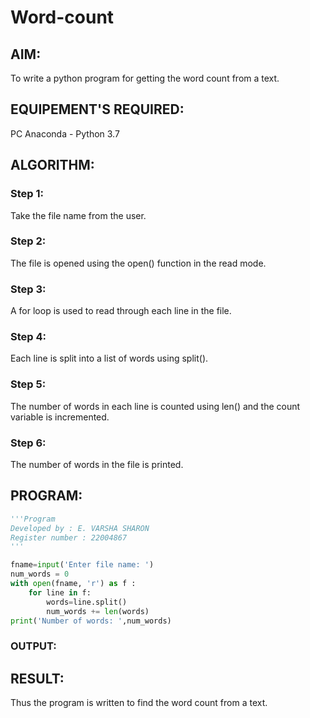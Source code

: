 # Word-count
## AIM:
To write a python program for getting the word count from a text.
## EQUIPEMENT'S REQUIRED: 
PC
Anaconda - Python 3.7
## ALGORITHM: 
### Step 1:

Take the file name from the user.

### Step 2: 

The file is opened using the open() function in the read mode.

### Step 3: 

A for loop is used to read through each line in the file.

### Step 4:  

Each line is split into a list of words using split().

### Step 5: 

The number of words in each line is counted using len() and the count variable is incremented.

### Step 6: 

The number of words in the file is printed.

## PROGRAM:
```python 
'''Program
Developed by : E. VARSHA SHARON
Register number : 22004867
'''

fname=input('Enter file name: ')
num_words = 0
with open(fname, 'r') as f :
    for line in f:
        words=line.split()
        num_words += len(words)
print('Number of words: ',num_words)
```
### OUTPUT:



## RESULT:
Thus the program is written to find the word count from a text.
